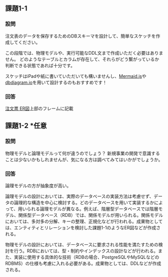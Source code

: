 ## 課題1-1
### 設問
注文表のデータを保存するためのDBスキーマを設計して、簡単なスケッチを作成してください。

この段階では、物理モデルや、実行可能なDDL文まで作成いただく必要はありません。
どのようなテーブルとカラムが存在して、それらがどう繋がっているか判断できる状態であれば十分です。

スケッチはiPadや紙に書いていただいても構いませんし、[Mermaid.js](https://mermaid-js.github.io/mermaid/#/)や[dbdiagram.io](https://dbdiagram.io/home)を用いて設計するのもおすすめです！

### 回答
[注文票 ER図](https://miro.com/app/board/uXjVLyG5gQE=/?share_link_id=416247123414)上部のフレームに記載

## 課題1-2 *任意
### 設問
物理モデルと論理モデルって何が違うのでしょう？
新規事業の開発で意識することは少ないかもしれませんが、気になる方は調べてみてはいかがでしょうか。

### 回答
論理モデルの方が抽象度が高い。

論理モデルの設計においては、実際のデータベースの実装方法は考慮せず、データの論理的な構造を中心に検討する。どのデータベースを用いて実装するかによって、用いられる論理モデルが異なる。例えば、階層型データベースでは階層モデル、関係型データベース（RDB）では、関係モデルが用いられる。関係モデルにおいては、多対多の分解、キーの整理、正規化などが行われる。成果物としては、エンティティとリレーションを検討した課題1-1のようなER図などが作成される。

物理モデルの設計においては、データベースに要求される性能を満たすための検討を行う。RDBにおいては、型・制約やインデックスの設計などが行われる。また、実装に使用する具体的な技術（RDBの場合、PostgreSQLやMySQLなどのRDBMS）の仕様も考慮に入れる必要がある。成果物としては、DDLなどが作成される。